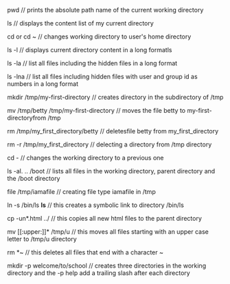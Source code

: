  pwd // prints the absolute path name of the current working directory

 ls // displays the content list of my current directory

 cd or cd \~ // changes working directory to user's home directory

 ls -l // displays current directory content in a long formatls

 ls -la // list all files including the hidden files in a long format

 ls -lna // list all files including hidden files with user and group id as numbers in a long format

  mkdir /tmp/my-first-directory // creates directory in the subdirectory of /tmp

 mv /tmp/betty /tmp/my-first-directory // moves the file betty to my-first-directoryfrom /tmp

 rm /tmp/my_first_directory/betty // deletesfile betty from my_first_directory

rm -r /tmp/my_first_directory // delecting a directory from /tmp directory

cd - // changes the working directory to a previous one

ls -al. .. /boot // lists all files in the working directory, parent directory and the /boot directory

file /tmp/iamafile // creating file type iamafile in /tmp

ln -s /bin/ls __ls__ // this creates a symbolic link to directory /bin/ls

cp -un*.html ../  // this copies all new html files to the parent directory

mv [[:upper:]]* /tmp/u // this moves all files starting with an upper case letter to /tmp/u directory

rm *~ // this deletes all files that end with a character ~

mkdir -p welcome/to/school // creates three directories in the working directory and the -p help add a trailing slash after each directory
